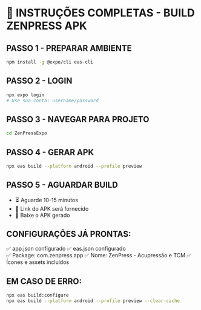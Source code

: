 # 🚀 INSTRUÇÕES COMPLETAS - BUILD ZENPRESS APK

## PASSO 1 - PREPARAR AMBIENTE
```bash
npm install -g @expo/cli eas-cli
```

## PASSO 2 - LOGIN
```bash
npx expo login
# Use sua conta: username/password
```

## PASSO 3 - NAVEGAR PARA PROJETO
```bash
cd ZenPressExpo
```

## PASSO 4 - GERAR APK
```bash
npx eas build --platform android --profile preview
```

## PASSO 5 - AGUARDAR BUILD
- ⏳ Aguarde 10-15 minutos
- 📱 Link do APK será fornecido
- 💾 Baixe o APK gerado

## CONFIGURAÇÕES JÁ PRONTAS:
✅ app.json configurado
✅ eas.json configurado  
✅ Package: com.zenpress.app
✅ Nome: ZenPress - Acupressão e TCM
✅ Ícones e assets incluídos

## EM CASO DE ERRO:
```bash
npx eas build:configure
npx eas build --platform android --profile preview --clear-cache
```

